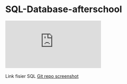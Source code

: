 # SQL-Database-afterschool

![imagine](https://github.com/armandaskalu/SQL-Database-afterschool/blob/main/Diagram.pdf)

Link fisier SQL [Git repo screenshot](https://github.com/armandaskalu/SQL-Database-afterschool/blob/main/afterschool.sql)
